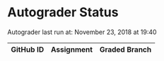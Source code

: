 # Autograder Status
Autograder last run at: November 23, 2018 at 19:40

| GitHub ID | Assignment | Graded Branch |
|-----------|------------|---------------|
